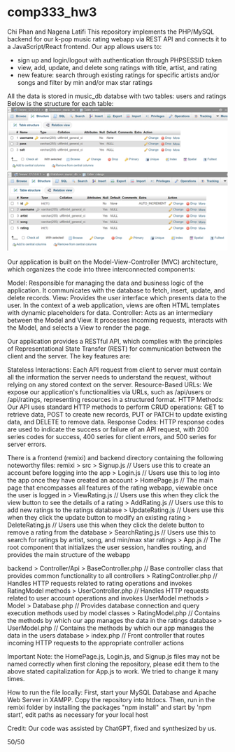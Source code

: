 # comp333_hw3
Chi Phan and Nagena Latifi
This repository implements the PHP/MySQL backend for our k-pop music rating webapp via REST API and connects it to a JavaScript/React frontend. Our app allows users to:
- sign up and login/logout with authentication through PHPSESSID token
- view, add, update, and delete song ratings with title, artist, and rating
- new feature: search through existing ratings for specific artists and/or songs and filter by min and/or max star ratings

All the data is stored in music_db databse with two tables: users and ratings
Below is the structure for each table:
![Users Table](images/users_table.png)
![Ratings Table](images/ratings_table.png)

Our application is built on the Model-View-Controller (MVC) architecture, which organizes the code into three interconnected components:

Model: Responsible for managing the data and business logic of the application. It communicates with the database to fetch, insert, update, and delete records.
View: Provides the user interface which presents data to the user. In the context of a web application, views are often HTML templates with dynamic placeholders for data.
Controller: Acts as an intermediary between the Model and View. It processes incoming requests, interacts with the Model, and selects a View to render the page.

Our application provides a RESTful API, which complies with the principles of Representational State Transfer (REST) for communication between the client and the server. The key features are:

Stateless Interactions: Each API request from client to server must contain all the information the server needs to understand the request, without relying on any stored context on the server.
Resource-Based URLs: We expose our application's functionalities via URLs, such as /api/users or /api/ratings, representing resources in a structured format.
HTTP Methods: Our API uses standard HTTP methods to perform CRUD operations: GET to retrieve data, POST to create new records, PUT or PATCH to update existing data, and DELETE to remove data.
Response Codes: HTTP response codes are used to indicate the success or failure of an API request, with 200 series codes for success, 400 series for client errors, and 500 series for server errors.

There is a frontend (remixi) and backend directory containing the following noteworthy files:
remixi
    > src
        > Signup.js // Users use this to create an account before logging into the app
        > Login.js // Users use this to log into the app once they have created an account
        > HomePage.js // The main page that encompasses all features of the rating webapp, viewable once the user is logged in
        > ViewRating.js // Users use this when they click the view button to see the details of a rating
        > AddRating.js // Users use this to add new ratings to the ratings database
        > UpdateRating.js // Users use this when they click the update button to modify an existing rating
        > DeleteRating.js // Users use this when they click the delete button to remove a rating from the database
        > SearchRating.js // Users use this to search for ratings by artist, song, and min/max star ratings
        > App.js // The root component that initializes the user session, handles routing, and provides the main structure of the webapp

backend
    > Controller/Api
        > BaseController.php // Base controller class that provides common functionality to all controllers
        > RatingController.php // Handles HTTP requests related to rating operations and invokes RatingModel methods
        > UserController.php // Handles HTTP requests related to user account operations and invokes UserModel methods
    > Model
        > Database.php // Provides database connection and query execution methods used by model classes
        > RatingModel.php // Contains the methods by which our app manages the data in the ratings database
        > UserModel.php // Contains the methods by which our app manages the data in the users database
    > index.php // Front controller that routes incoming HTTP requests to the appropriate controller actions


Important Note: the HomePage.js, Login.js, and Signup.js files may not be named correctly when first cloning the repository, please edit them to the above stated capitalization for App.js to work. We tried to change it many times.

How to run the file locally: First, start your MySQL Database and Apache Web Server in XAMPP. Copy the repository into htdocs. Then, run in the remixi folder by installing the packages "npm install" and start by 'npm start', edit paths as necessary for your local host

Credit: Our code was assisted by ChatGPT, fixed and synthesized by us.

50/50
